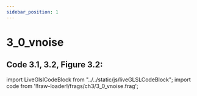 ```yaml
---
sidebar_position: 1
---
```


# 3_0_vnoise
## Code 3.1, 3.2, Figure 3.2: 

import LiveGlslCodeBlock from "../../static/js/liveGLSLCodeBlock";
import code from '!!raw-loader!/frags/ch3/3_0_vnoise.frag';

<LiveGlslCodeBlock fragName='3_0_vnoise.frag' fragCode={code} />
